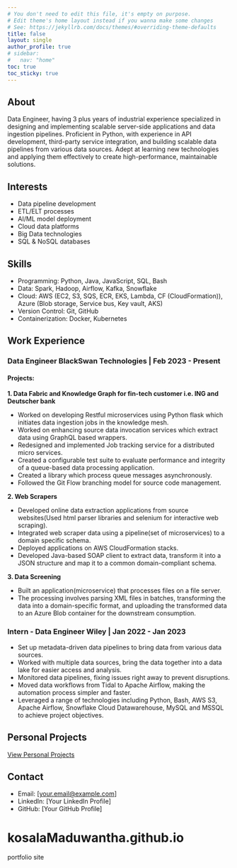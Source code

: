 ```yaml
---
# You don't need to edit this file, it's empty on purpose.
# Edit theme's home layout instead if you wanna make some changes
# See: https://jekyllrb.com/docs/themes/#overriding-theme-defaults
title: false
layout: single
author_profile: true
# sidebar:
#   nav: "home"
toc: true
toc_sticky: true
---
```


## About

Data Engineer, having 3 plus years of industrial experience specialized in designing and implementing scalable server-side applications and data ingestion pipelines. Proficient in Python, with experience in API development, third-party service integration, and building scalable data pipelines from various data sources. Adept at learning new technologies and applying them effectively to create high-performance, maintainable solutions.

## Interests

- Data pipeline development
- ETL/ELT processes
- AI/ML model deployment 
- Cloud data platforms 
- Big Data technologies 
- SQL & NoSQL databases 

## Skills

- Programming: Python, Java, JavaScript, SQL, Bash
- Data: Spark, Hadoop, Airflow, Kafka, Snowflake
- Cloud: AWS (EC2, S3, SQS, ECR, EKS, Lambda, CF (CloudFormation)), Azure (Blob storage, Service bus, Key vault, AKS)
- Version Control: Git, GitHub
- Containerization: Docker, Kubernetes


## Work Experience

### Data Engineer BlackSwan Technologies | Feb 2023 - Present

#### Projects:

**1. Data Fabric and Knowledge Graph for fin-tech customer i.e. ING and Deutscher bank**

- Worked on developing Restful microservices using Python flask which initiates data ingestion jobs in the knowledge
mesh.
- Worked on enhancing source data invocation services which extract data using GraphQL based wrappers.
- Redesigned and implemented Job tracking service for a distributed micro services.
- Created a configurable test suite to evaluate performance and integrity of a queue-based data processing application.
- Created a library which process queue messages asynchronously.
- Followed the Git Flow branching model for source code management.

**2. Web Scrapers**

- Developed online data extraction applications from source websites(Used html parser libraries and selenium for interactive web scraping).
- Integrated web scraper data using a pipeline(set of microservices) to a domain specific schema.
- Deployed applications on AWS CloudFormation stacks.
- Developed Java-based SOAP client to extract data, transform it into a JSON structure and map it to a common domain-compliant schema.

**3. Data Screening**

- Built an application(microservice) that processes files on a file server.
- The processing involves parsing XML files in batches, transforming the data into a domain-specific format, and uploading the transformed data to an Azure Blob container for the downstream consumption.

### Intern - Data Engineer Wiley | Jan 2022 - Jan 2023

- Set up metadata-driven data pipelines to bring data from various data sources.
- Worked with multiple data sources, bring the data together into a data lake for easier access and analysis.
- Monitored data pipelines, fixing issues right away to prevent disruptions.
- Moved data workflows from Tidal to Apache Airflow, making the automation process simpler and faster.
- Leveraged a range of technologies including Python, Bash, AWS S3, Apache Airflow, Snowflake Cloud Datawarehouse, MySQL and MSSQL to achieve project objectives.

## Personal Projects

<a href="/personal-projects/" class="btn btn--primary">View Personal Projects</a>

## Contact

- Email: [your.email@example.com]
- LinkedIn: [Your LinkedIn Profile]
- GitHub: [Your GitHub Profile]
# kosalaMaduwantha.github.io
portfolio site 
